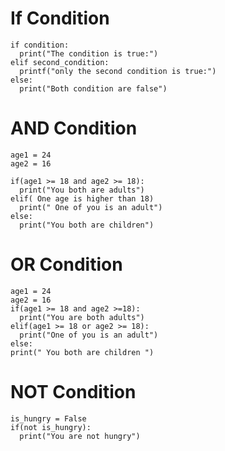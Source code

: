 # If Condition

```
if condition:
  print("The condition is true:")
elif second_condition:
  printf("only the second condition is true:")
else:
  print("Both condition are false")
  ```
  
# AND Condition
  
```
age1 = 24
age2 = 16

if(age1 >= 18 and age2 >= 18):
  print("You both are adults")
elif( One age is higher than 18)
  print(" One of you is an adult")
else:
  print("You both are children")
  ```
  
# OR Condition

```
age1 = 24
age2 = 16
if(age1 >= 18 and age2 >=18):
  print("You are both adults")
elif(age1 >= 18 or age2 >= 18):
  print("One of you is an adult")
else:
print(" You both are children ")
```

# NOT Condition

```
is_hungry = False
if(not is_hungry):
  print("You are not hungry")
```
